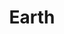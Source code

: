 ---
title: "Earth"

domain:
  grantedPower: |
    Turn or destroy air creatures as a good cleric turns undead. Rebuke, command, or bolster earth creatures as an evil cleric rebukes undead. Use these abilities a total number of times per day equal to 3 + your Charisma modifier. This granted power is a supernatural ability.
  spells: |
     1. Magic Stone
     1. Soften Earth and Stone
     1. Stone Shape
     1. Spike Wtones
     1. Wall of Wtone
     1. Stoneskin
     1. Earthquake
     1. Iron Body
     1. Elemental Swarm<sup>1</sup>
  notes: |
    <sup>1</sup>Cast as an earth spell only.
---